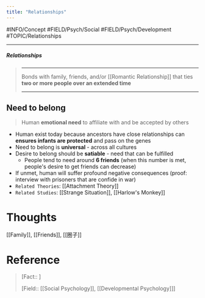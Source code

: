 ```yaml
---
title: "Relationships"
---
```



#INFO/Concept #FIELD/Psych/Social #FIELD/Psych/Development #TOPIC/Relationships 

---


##### Relationships
> ------------------------------------------------------------
> Bonds with family, friends, and/or [[Romantic Relationship]] that ties **two or more people over an extended time**
>
> ------------------------------------------------------------

## Need to belong

> Human **emotional need** to affiliate with and be accepted by others

- Human exist today because ancestors have close relationships can **ensures infants are protected** and pass on the genes
- Need to belong is **universal** - across all cultures
- Desire to belong should be **satiable** - need that can be fulfilled 
	* People tend to need around **6 friends** (when this number is met, people's desire to get friends can decrease)
- If unmet, human will suffer profound negative consequences (proof: interview with prisoners that are confide in war)
- `Related Theories`: [[Attachment Theory]]
- `Related Studies`: [[Strange Situation]], [[Harlow's Monkey]]

# Thoughts

[[Family]], [[Friends]], [[圈子]]

# Reference


> [Fact:: ]
> 
> [Field:: [[Social Psychology]], [[Developmental Psychology]]]
